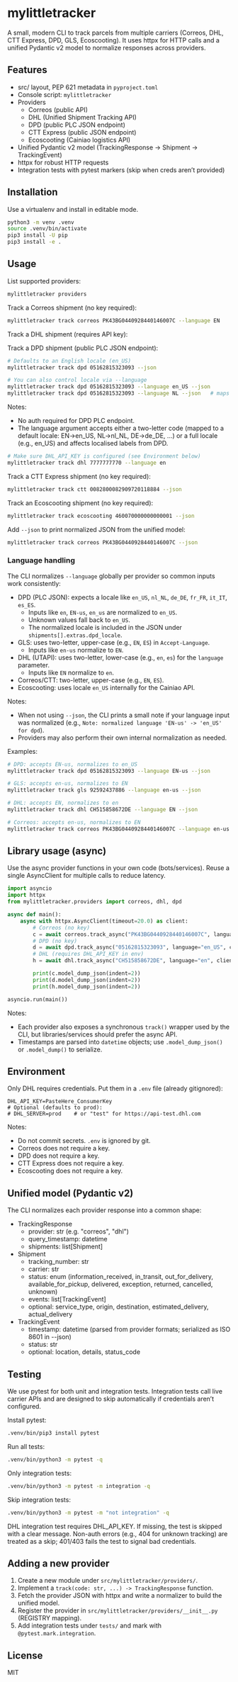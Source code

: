 # mylittletracker

A small, modern CLI to track parcels from multiple carriers (Correos, DHL, CTT Express, DPD, GLS, Ecoscooting). It uses httpx for HTTP calls and a unified Pydantic v2 model to normalize responses across providers.

## Features
- src/ layout, PEP 621 metadata in `pyproject.toml`
- Console script: `mylittletracker`
- Providers
  - Correos (public API)
  - DHL (Unified Shipment Tracking API)
  - DPD (public PLC JSON endpoint)
  - CTT Express (public JSON endpoint)
  - Ecoscooting (Cainiao logistics API)
- Unified Pydantic v2 model (TrackingResponse → Shipment → TrackingEvent)
- httpx for robust HTTP requests
- Integration tests with pytest markers (skip when creds aren’t provided)

## Installation

Use a virtualenv and install in editable mode.

```bash
python3 -m venv .venv
source .venv/bin/activate
pip3 install -U pip
pip3 install -e .
```

## Usage

List supported providers:

```bash
mylittletracker providers
```

Track a Correos shipment (no key required):

```bash
mylittletracker track correos PK43BG0440928440146007C --language EN
```

Track a DHL shipment (requires API key):

Track a DPD shipment (public PLC JSON endpoint):

```bash
# Defaults to an English locale (en_US)
mylittletracker track dpd 05162815323093 --json

# You can also control locale via --language
mylittletracker track dpd 05162815323093 --language en_US --json
mylittletracker track dpd 05162815323093 --language NL --json   # maps to nl_NL
```

Notes:
- No auth required for DPD PLC endpoint.
- The language argument accepts either a two-letter code (mapped to a default locale: EN→en_US, NL→nl_NL, DE→de_DE, …) or a full locale (e.g., en_US) and affects localised labels from DPD.

```bash
# Make sure DHL_API_KEY is configured (see Environment below)
mylittletracker track dhl 7777777770 --language en
```

Track a CTT Express shipment (no key required):

```bash
mylittletracker track ctt 0082800082909720118884 --json
```

Track an Ecoscooting shipment (no key required):

```bash
mylittletracker track ecoscooting 460070000000000001 --json
```

Add `--json` to print normalized JSON from the unified model:

```bash
mylittletracker track correos PK43BG0440928440146007C --json
```

### Language handling

The CLI normalizes `--language` globally per provider so common inputs work consistently:

- DPD (PLC JSON): expects a locale like `en_US`, `nl_NL`, `de_DE`, `fr_FR`, `it_IT`, `es_ES`.
  - Inputs like `en`, `EN-us`, `en_us` are normalized to `en_US`.
  - Unknown values fall back to `en_US`.
  - The normalized locale is included in the JSON under `shipments[].extras.dpd_locale`.
- GLS: uses two-letter, upper-case (e.g., `EN`, `ES`) in `Accept-Language`.
  - Inputs like `en-us` normalize to `EN`.
- DHL (UTAPI): uses two-letter, lower-case (e.g., `en`, `es`) for the `language` parameter.
  - Inputs like `EN` normalize to `en`.
- Correos/CTT: two-letter, upper-case (e.g., `EN`, `ES`).
- Ecoscooting: uses locale `en_US` internally for the Cainiao API.

Notes:
- When not using `--json`, the CLI prints a small note if your language input was normalized (e.g., `Note: normalized language 'EN-us' -> 'en_US' for dpd`).
- Providers may also perform their own internal normalization as needed.

Examples:

```bash
# DPD: accepts EN-us, normalizes to en_US
mylittletracker track dpd 05162815323093 --language EN-us --json

# GLS: accepts en-us, normalizes to EN
mylittletracker track gls 92592437886 --language en-us --json

# DHL: accepts EN, normalizes to en
mylittletracker track dhl CH515858672DE --language EN --json

# Correos: accepts en-us, normalizes to EN
mylittletracker track correos PK43BG0440928440146007C --language en-us --json
```

## Library usage (async)

Use the async provider functions in your own code (bots/services). Reuse a single AsyncClient for multiple calls to reduce latency.

```python
import asyncio
import httpx
from mylittletracker.providers import correos, dhl, dpd

async def main():
    async with httpx.AsyncClient(timeout=20.0) as client:
        # Correos (no key)
        c = await correos.track_async("PK43BG0440928440146007C", language="EN", client=client)
        # DPD (no key)
        d = await dpd.track_async("05162815323093", language="en_US", client=client)
        # DHL (requires DHL_API_KEY in env)
        h = await dhl.track_async("CH515858672DE", language="en", client=client)

        print(c.model_dump_json(indent=2))
        print(d.model_dump_json(indent=2))
        print(h.model_dump_json(indent=2))

asyncio.run(main())
```

Notes:
- Each provider also exposes a synchronous `track()` wrapper used by the CLI, but libraries/services should prefer the async API.
- Timestamps are parsed into `datetime` objects; use `.model_dump_json()` or `.model_dump()` to serialize.

## Environment

Only DHL requires credentials. Put them in a `.env` file (already gitignored):

```
DHL_API_KEY=PasteHere_ConsumerKey
# Optional (defaults to prod):
# DHL_SERVER=prod    # or "test" for https://api-test.dhl.com
```

Notes:
- Do not commit secrets. `.env` is ignored by git.
- Correos does not require a key.
- DPD does not require a key.
- CTT Express does not require a key.
- Ecoscooting does not require a key.

## Unified model (Pydantic v2)

The CLI normalizes each provider response into a common shape:

- TrackingResponse
  - provider: str (e.g. "correos", "dhl")
  - query_timestamp: datetime
  - shipments: list[Shipment]
- Shipment
  - tracking_number: str
  - carrier: str
  - status: enum (information_received, in_transit, out_for_delivery, available_for_pickup, delivered, exception, returned, cancelled, unknown)
  - events: list[TrackingEvent]
  - optional: service_type, origin, destination, estimated_delivery, actual_delivery
- TrackingEvent
  - timestamp: datetime (parsed from provider formats; serialized as ISO 8601 in --json)
  - status: str
  - optional: location, details, status_code

## Testing

We use pytest for both unit and integration tests. Integration tests call live carrier APIs and are designed to skip automatically if credentials aren’t configured.

Install pytest:

```bash
.venv/bin/pip3 install pytest
```

Run all tests:

```bash
.venv/bin/python3 -m pytest -q
```

Only integration tests:

```bash
.venv/bin/python3 -m pytest -m integration -q
```

Skip integration tests:

```bash
.venv/bin/python3 -m pytest -m "not integration" -q
```

DHL integration test requires DHL_API_KEY. If missing, the test is skipped with a clear message. Non-auth errors (e.g., 404 for unknown tracking) are treated as a skip; 401/403 fails the test to signal bad credentials.

## Adding a new provider

1. Create a new module under `src/mylittletracker/providers/`.
2. Implement a `track(code: str, ...) -> TrackingResponse` function.
3. Fetch the provider JSON with httpx and write a normalizer to build the unified model.
4. Register the provider in `src/mylittletracker/providers/__init__.py` (REGISTRY mapping).
5. Add integration tests under `tests/` and mark with `@pytest.mark.integration`.

## License

MIT
